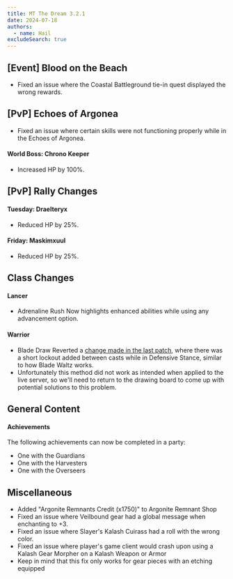 ```yaml
---
title: MT The Dream 3.2.1
date: 2024-07-18
authors:
  - name: Hail
excludeSearch: true
---
```


[Event] Blood on the Beach
--------------------------

- Fixed an issue where the Coastal Battleground tie-in quest displayed the wrong rewards.

[PvP] Echoes of Argonea
-----------------------

- Fixed an issue where certain skills were not functioning properly while in the Echoes of Argonea.

#### World Boss: Chrono Keeper

- Increased HP by 100%.

[PvP] Rally Changes
-------------------

#### Tuesday: Draelteryx

- Reduced HP by 25%.

#### Friday: Maskimxuul

-   Reduced HP by 25%.

Class Changes
-------------

#### Lancer

- Adrenaline Rush
Now highlights enhanced abilities while using any advancement option.

#### Warrior

- Blade Draw
Reverted a [change made in the last patch](https://docs.google.com/document/d/1_cy3E-C4X41ebUsy7azdQSLU4pgI053m0T0CQVgHLSE/edit#heading=h.vxtpe4gtyeci), where there was a short lockout added between casts while in Defensive Stance, similar to how Blade Waltz works.
- Unfortunately this method did not work as intended when applied to the live server, so we'll need to return to the drawing board to come up with potential solutions to this problem.

General Content
---------------

#### Achievements

The following achievements can now be completed in a party:
- One with the Guardians
- One with the Harvesters
- One with the Overseers

Miscellaneous
-------------

-   Added "Argonite Remnants Credit (x1750)" to Argonite Remnant Shop
-   Fixed an issue where Veilbound gear had a global message when enchanting to +3.
-   Fixed an issue where Slayer's Kalash Cuirass had a roll with the wrong color.
-   Fixed an issue where player's game client would crash upon using a Kalash Gear Morpher on a Kalash Weapon or Armor
-   Keep in mind that this fix only works for gear pieces with an etching equipped